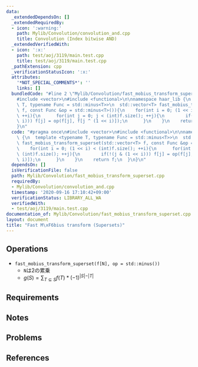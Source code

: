 ```yaml
---
data:
  _extendedDependsOn: []
  _extendedRequiredBy:
  - icon: ':warning:'
    path: Mylib/Convolution/convolution_and.cpp
    title: Convolution (Index bitwise AND)
  _extendedVerifiedWith:
  - icon: ':x:'
    path: test/aoj/3119/main.test.cpp
    title: test/aoj/3119/main.test.cpp
  _pathExtension: cpp
  _verificationStatusIcon: ':x:'
  attributes:
    '*NOT_SPECIAL_COMMENTS*': ''
    links: []
  bundledCode: "#line 2 \"Mylib/Convolution/fast_mobius_transform_superset.cpp\"\n\
    #include <vector>\n#include <functional>\n\nnamespace haar_lib {\n  template <typename\
    \ T, typename Func = std::minus<T>>\n  std::vector<T> fast_mobius_transform_superset(std::vector<T>\
    \ f, const Func &op = std::minus<T>()){\n    for(int i = 0; (1 << i) < (int)f.size();\
    \ ++i){\n      for(int j = 0; j < (int)f.size(); ++j){\n        if(!(j & (1 <<\
    \ i))) f[j] = op(f[j], f[j ^ (1 << i)]);\n      }\n    }\n    return f;\n  }\n\
    }\n"
  code: "#pragma once\n#include <vector>\n#include <functional>\n\nnamespace haar_lib\
    \ {\n  template <typename T, typename Func = std::minus<T>>\n  std::vector<T>\
    \ fast_mobius_transform_superset(std::vector<T> f, const Func &op = std::minus<T>()){\n\
    \    for(int i = 0; (1 << i) < (int)f.size(); ++i){\n      for(int j = 0; j <\
    \ (int)f.size(); ++j){\n        if(!(j & (1 << i))) f[j] = op(f[j], f[j ^ (1 <<\
    \ i)]);\n      }\n    }\n    return f;\n  }\n}\n"
  dependsOn: []
  isVerificationFile: false
  path: Mylib/Convolution/fast_mobius_transform_superset.cpp
  requiredBy:
  - Mylib/Convolution/convolution_and.cpp
  timestamp: '2020-09-16 17:10:42+09:00'
  verificationStatus: LIBRARY_ALL_WA
  verifiedWith:
  - test/aoj/3119/main.test.cpp
documentation_of: Mylib/Convolution/fast_mobius_transform_superset.cpp
layout: document
title: "Fast M\xF6bius transform (Supersets)"
---
```


## Operations

- `fast_mobius_transform_superset(f[N], op = std::minus())`
	- `N`は2の累乗
    - $g(S) = \sum_{T \subseteq S} f(T) * (-1) ^ {\vert S \vert - \vert T \vert}$

## Requirements

## Notes

## Problems

## References
